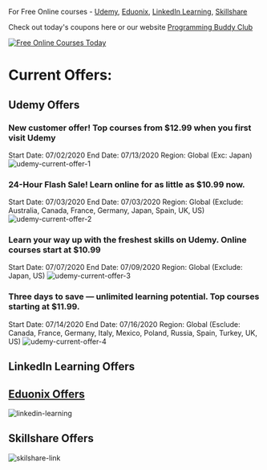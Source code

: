 For Free Online courses - [Udemy][udemy-link], [Eduonix][eduonix-link], [LinkedIn Learning][linkedin-learning], [Skillshare][skilshare-link]

Check out today's coupons here or our website [Programming Buddy Club][programmingbuddyclub]

[![Free Online Courses Today](https://i.imgur.com/aE2TLHF.png)][today-courses]

# Current Offers:

## Udemy Offers

### New customer offer! Top courses from \$12.99 when you first visit Udemy

Start Date: 07/02/2020
End Date: 07/13/2020
Region: Global (Exc: Japan)
![udemy-current-offer-1](https://merchant.linksynergy.com/fs/banners/39197/39197_11012.png)

### 24-Hour Flash Sale! Learn online for as little as \$10.99 now.

Start Date: 07/03/2020
End Date: 07/03/2020
Region: Global (Exclude: Australia, Canada, France, Germany, Japan, Spain, UK, US)
![udemy-current-offer-2](https://merchant.linksynergy.com/fs/banners/39197/39197_11033.png)

### Learn your way up with the freshest skills on Udemy. Online courses start at \$10.99

Start Date: 07/07/2020
End Date: 07/09/2020
Region: Global (Exclude: Japan, US)
![udemy-current-offer-3](https://merchant.linksynergy.com/fs/banners/39197/39197_11033.png)

### Three days to save — unlimited learning potential. Top courses starting at \$11.99.

Start Date: 07/14/2020
End Date: 07/16/2020
Region: Global (Esclude: Canada, France, Germany, Italy, Mexico, Poland, Russia, Spain, Turkey, UK, US)
![udemy-current-offer-4](https://merchant.linksynergy.com/fs/banners/39197/39197_11244.png)

## LinkedIn Learning Offers

## [Eduonix Offers][eduonix-link]

![linkedin-learning](https://i.imgur.com/twfsaUI.png)

## Skillshare Offers

![skilshare-link](https://i.imgur.com/MiEC7cW.png)

[programmingbuddyclub]: https://bit.ly/FreeOnlineCoursesGithub "Programming Buddy Club Free Online Courses"
[linkedin-learning]: https://bit.ly/FreeLinkedInLearning "LinkedIn Learning Offers"
[today-courses]: https://github.com/programmingbuddyclub/free-online-courses/tree/master/2020%20June/Free%20Online%20Courses%20June%2027%202020 "Free Online Courses for Today"
[udemy-link]: https://click.linksynergy.com/fs-bin/click?id=i*IXi5qsT7c&offerid=507388.13403&type=3&subid=0%22%3EDive%20into%20learning.%20Learn%20new%20skills%20for%20as%20little%20as%20$11.99.%3C/a%3E%3Cimg%20border=%220%22%20width=%221%22%20alt=%22%22%20height=%221%22%20src=%22https://ad.linksynergy.com/fs-bin/show?id=i*IXi5qsT7c&bids=507388.13403&type=3&subid=0 "Udemy Learning Platform"
[eduonix-link]: https://www.eduonix.com/special-deals/UHJvZHVjdC0xMjM0MjIw?utm_source=homepage&utm_medium=direct&utm_campaign=month-end-homepage-btn-2019 "Eduonix Learning Platform"
[skilshare-link]: https://bit.ly/FreeSkillshareLearning "Skillshare Learning Platform"
[udemy-current-offer-1]: https://click.linksynergy.com/fs-bin/click?id=i*IXi5qsT7c&offerid=624447.13389&type=3&subid=0 "New customer offer! Top courses from $12.99 when you first visit Udemy"
[udemy-current-offer-2]: https://click.linksynergy.com/fs-bin/click?id=i*IXi5qsT7c&offerid=624447.13394&type=3&subid=0 "24-Hour Flash Sale! Learn online for as little as $10.99 now"
[udemy-current-offer-3]: https://click.linksynergy.com/fs-bin/click?id=i*IXi5qsT7c&offerid=624447.13398&type=3&subid=0 "Learn your way up with the freshest skills on Udemy. Online courses start at $10.99"
[udemy-current-offer-4]: https://click.linksynergy.com/fs-bin/click?id=i*IXi5qsT7c&offerid=624447.13407&type=3&subid=0 "Three days to save — unlimited learning potential. Top courses starting at $11.99"
